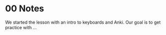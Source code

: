 # 00 Notes

We started the lesson with an intro to keyboards and Anki. Our goal is to get practice with ...